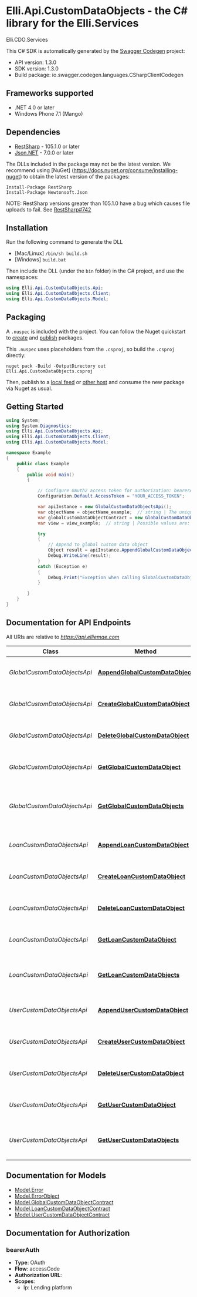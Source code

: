 # Elli.Api.CustomDataObjects - the C# library for the Elli.Services

Elli.CDO.Services

This C# SDK is automatically generated by the [Swagger Codegen](https://github.com/swagger-api/swagger-codegen) project:

- API version: 1.3.0
- SDK version: 1.3.0
- Build package: io.swagger.codegen.languages.CSharpClientCodegen

<a name="frameworks-supported"></a>
## Frameworks supported
- .NET 4.0 or later
- Windows Phone 7.1 (Mango)

<a name="dependencies"></a>
## Dependencies
- [RestSharp](https://www.nuget.org/packages/RestSharp) - 105.1.0 or later
- [Json.NET](https://www.nuget.org/packages/Newtonsoft.Json/) - 7.0.0 or later

The DLLs included in the package may not be the latest version. We recommend using [NuGet] (https://docs.nuget.org/consume/installing-nuget) to obtain the latest version of the packages:
```
Install-Package RestSharp
Install-Package Newtonsoft.Json
```

NOTE: RestSharp versions greater than 105.1.0 have a bug which causes file uploads to fail. See [RestSharp#742](https://github.com/restsharp/RestSharp/issues/742)

<a name="installation"></a>
## Installation
Run the following command to generate the DLL
- [Mac/Linux] `/bin/sh build.sh`
- [Windows] `build.bat`

Then include the DLL (under the `bin` folder) in the C# project, and use the namespaces:
```csharp
using Elli.Api.CustomDataObjects.Api;
using Elli.Api.CustomDataObjects.Client;
using Elli.Api.CustomDataObjects.Model;
```
<a name="packaging"></a>
## Packaging

A `.nuspec` is included with the project. You can follow the Nuget quickstart to [create](https://docs.microsoft.com/en-us/nuget/quickstart/create-and-publish-a-package#create-the-package) and [publish](https://docs.microsoft.com/en-us/nuget/quickstart/create-and-publish-a-package#publish-the-package) packages.

This `.nuspec` uses placeholders from the `.csproj`, so build the `.csproj` directly:

```
nuget pack -Build -OutputDirectory out Elli.Api.CustomDataObjects.csproj
```

Then, publish to a [local feed](https://docs.microsoft.com/en-us/nuget/hosting-packages/local-feeds) or [other host](https://docs.microsoft.com/en-us/nuget/hosting-packages/overview) and consume the new package via Nuget as usual.

<a name="getting-started"></a>
## Getting Started

```csharp
using System;
using System.Diagnostics;
using Elli.Api.CustomDataObjects.Api;
using Elli.Api.CustomDataObjects.Client;
using Elli.Api.CustomDataObjects.Model;

namespace Example
{
    public class Example
    {
        public void main()
        {

            // Configure OAuth2 access token for authorization: bearerAuth
            Configuration.Default.AccessToken = "YOUR_ACCESS_TOKEN";

            var apiInstance = new GlobalCustomDataObjectsApi();
            var objectName = objectName_example;  // string | The unique identifier assigned to a CDO under specific resource
            var globalCustomDataObjectContract = new GlobalCustomDataObjectContract(); // GlobalCustomDataObjectContract |  (optional) 
            var view = view_example;  // string | Possible values are: entity - Returns all properties of the resource. id - Returns the ID assigned to the resource. (optional) 

            try
            {
                // Append to global custom data object
                Object result = apiInstance.AppendGlobalCustomDataObject(objectName, globalCustomDataObjectContract, view);
                Debug.WriteLine(result);
            }
            catch (Exception e)
            {
                Debug.Print("Exception when calling GlobalCustomDataObjectsApi.AppendGlobalCustomDataObject: " + e.Message );
            }

        }
    }
}
```

<a name="documentation-for-api-endpoints"></a>
## Documentation for API Endpoints

All URIs are relative to *https://api.elliemae.com*

Class | Method | HTTP request | Description
------------ | ------------- | ------------- | -------------
*GlobalCustomDataObjectsApi* | [**AppendGlobalCustomDataObject**](docs/GlobalCustomDataObjectsApi.md#appendglobalcustomdataobject) | **PATCH** /encompass/v1/company/customObjects/{objectName} | Append to global custom data object
*GlobalCustomDataObjectsApi* | [**CreateGlobalCustomDataObject**](docs/GlobalCustomDataObjectsApi.md#createglobalcustomdataobject) | **PUT** /encompass/v1/company/customObjects/{objectName} | Create a global custom data object
*GlobalCustomDataObjectsApi* | [**DeleteGlobalCustomDataObject**](docs/GlobalCustomDataObjectsApi.md#deleteglobalcustomdataobject) | **DELETE** /encompass/v1/company/customObjects/{objectName} | Removes a global custom data objec
*GlobalCustomDataObjectsApi* | [**GetGlobalCustomDataObject**](docs/GlobalCustomDataObjectsApi.md#getglobalcustomdataobject) | **GET** /encompass/v1/company/customObjects/{objectName} | Retrieve a global custom data object
*GlobalCustomDataObjectsApi* | [**GetGlobalCustomDataObjects**](docs/GlobalCustomDataObjectsApi.md#getglobalcustomdataobjects) | **GET** /encompass/v1/company/customObjects | Retrieve all custom data objects for any instance
*LoanCustomDataObjectsApi* | [**AppendLoanCustomDataObject**](docs/LoanCustomDataObjectsApi.md#appendloancustomdataobject) | **PATCH** /encompass/v1/loans/{loanId}/customObjects/{objectName} | Append custom data object for a loan
*LoanCustomDataObjectsApi* | [**CreateLoanCustomDataObject**](docs/LoanCustomDataObjectsApi.md#createloancustomdataobject) | **PUT** /encompass/v1/loans/{loanId}/customObjects/{objectName} | Create a loan custom data object
*LoanCustomDataObjectsApi* | [**DeleteLoanCustomDataObject**](docs/LoanCustomDataObjectsApi.md#deleteloancustomdataobject) | **DELETE** /encompass/v1/loans/{loanId}/customObjects/{objectName} | Removes custom data object for a loan
*LoanCustomDataObjectsApi* | [**GetLoanCustomDataObject**](docs/LoanCustomDataObjectsApi.md#getloancustomdataobject) | **GET** /encompass/v1/loans/{loanId}/customObjects/{objectName} | Retrieve a loan custom data object
*LoanCustomDataObjectsApi* | [**GetLoanCustomDataObjects**](docs/LoanCustomDataObjectsApi.md#getloancustomdataobjects) | **GET** /encompass/v1/loans/{loanId}/customObjects | Retrieve all loan custom data objects
*UserCustomDataObjectsApi* | [**AppendUserCustomDataObject**](docs/UserCustomDataObjectsApi.md#appendusercustomdataobject) | **PATCH** /encompass/v1/users/{userId}/customObjects/{objectName} | Append custom data object for a user
*UserCustomDataObjectsApi* | [**CreateUserCustomDataObject**](docs/UserCustomDataObjectsApi.md#createusercustomdataobject) | **PUT** /encompass/v1/users/{userId}/customObjects/{objectName} | Create a user custom data object
*UserCustomDataObjectsApi* | [**DeleteUserCustomDataObject**](docs/UserCustomDataObjectsApi.md#deleteusercustomdataobject) | **DELETE** /encompass/v1/users/{userId}/customObjects/{objectName} | Removes custom data object for a user
*UserCustomDataObjectsApi* | [**GetUserCustomDataObject**](docs/UserCustomDataObjectsApi.md#getusercustomdataobject) | **GET** /encompass/v1/users/{userId}/customObjects/{objectName} | Retrieve a user custom data object
*UserCustomDataObjectsApi* | [**GetUserCustomDataObjects**](docs/UserCustomDataObjectsApi.md#getusercustomdataobjects) | **GET** /encompass/v1/users/{userId}/customObjects | Retrieve all user custom data objects


<a name="documentation-for-models"></a>
## Documentation for Models

 - [Model.Error](docs/Error.md)
 - [Model.ErrorObject](docs/ErrorObject.md)
 - [Model.GlobalCustomDataObjectContract](docs/GlobalCustomDataObjectContract.md)
 - [Model.LoanCustomDataObjectContract](docs/LoanCustomDataObjectContract.md)
 - [Model.UserCustomDataObjectContract](docs/UserCustomDataObjectContract.md)


<a name="documentation-for-authorization"></a>
## Documentation for Authorization

<a name="bearerAuth"></a>
### bearerAuth

- **Type**: OAuth
- **Flow**: accessCode
- **Authorization URL**: 
- **Scopes**: 
  - lp: Lending platform

